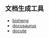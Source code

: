 文档生成工具
----------

- [bisheng](https://github.com/benjycui/bisheng)
- [docusaurus](https://docusaurus.io/)
- [docute](https://docute.js.org/#/)
